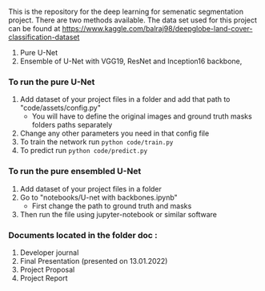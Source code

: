 <!-- Link to [Meistertask](https://www.meistertask.com/app/project/rbtDaOGT/h-brs-dope-dlvr) -->
This is the repository for the deep learning for semenatic segmentation project. There are two methods available.
The data set used for this project can be found at https://www.kaggle.com/balraj98/deepglobe-land-cover-classification-dataset

1. Pure U-Net  
2. Ensemble of U-Net with VGG19, ResNet and Inception16 backbone,

<h3>To run the pure U-Net</h3>

1. Add dataset of your project files in a folder and add that path to "code/assets/config.py"
    - You will have to define the original images and ground truth masks folders paths separately
2. Change any other parameters you need in that config file
3. To train the network run `python code/train.py`
4. To predict run `python code/predict.py`


<h3>To run the pure ensembled U-Net</h3>

1. Add dataset of your project files in a folder
2. Go to "notebooks/U-net with backbones.ipynb" 
    - First change the path to ground truth and masks
3. Then run the file using jupyter-notebook or similar software

<h3>Documents located in the folder doc :</h3>
    
 1. Developer journal
 2. Final Presentation (presented on 13.01.2022)
 3. Project Proposal 
 4. Project Report
